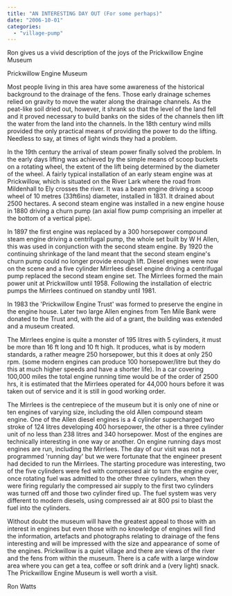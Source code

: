 ```yaml
---
title: "AN INTERESTING DAY OUT (For some perhaps)"
date: "2006-10-01"
categories: 
  - "village-pump"
---
```


Ron gives us a vivid description of the joys of the Prickwillow Engine Museum

Prickwillow Engine Museum

Most people living in this area have some awareness of the historical background to the drainage of the fens. Those early drainage schemes relied on gravity to move the water along the drainage channels. As the peat-like soil dried out, however, it shrank so that the level of the land fell and it proved necessary to build banks on the sides of the channels then lift the water from the land into the channels. In the 18th century wind mills provided the only practical means of providing the power to do the lifting. Needless to say, at times of light winds they had a problem.

In the 19th century the arrival of steam power finally solved the problem. In the early days lifting was achieved by the simple means of scoop buckets on a rotating wheel, the extent of the lift being determined by the diameter of the wheel. A fairly typical installation of an early steam engine was at Prickwillow, which is situated on the River Lark where the road from Mildenhall to Ely crosses the river. It was a beam engine driving a scoop wheel of 10 metres (33ft6ins) diameter, installed in 1831. It drained about 2500 hectares. A second steam engine was installed in a new engine house in 1880 driving a churn pump (an axial flow pump comprising an impeller at the bottom of a vertical pipe).

In 1897 the first engine was replaced by a 300 horsepower compound steam engine driving a centrifugal pump, the whole set built by W H Allen, this was used in conjunction with the second steam engine. By 1920 the continuing shrinkage of the land meant that the second steam engine's churn pump could no longer provide enough lift. Diesel engines were now on the scene and a five cylinder Mirrlees diesel engine driving a centrifugal pump replaced the second steam engine set. The Mirrlees formed the main power unit at Prickwillow until 1958. Following the installation of electric pumps the Mirrlees continued on standby until 1981.

In 1983 the 'Prickwillow Engine Trust' was formed to preserve the engine in the engine house. Later two large Allen engines from Ten Mile Bank were donated to the Trust and, with the aid of a grant, the building was extended and a museum created.

The Mirrlees engine is quite a monster of 195 litres with 5 cylinders, it must be more than 16 ft long and 10 ft high. It produces, what is by modern standards, a rather meagre 250 horsepower, but this it does at only 250 rpm. (some modern engines can produce 100 horsepower/litre but they do this at much higher speeds and have a shorter life). In a car covering 100,000 miles the total engine running time would be of the order of 2500 hrs, it is estimated that the Mirrlees operated for 44,000 hours before it was taken out of service and it is still in good working order.

The Mirrlees is the centrepiece of the museum but it is only one of nine or ten engines of varying size, including the old Allen compound steam engine. One of the Allen diesel engines is a 4 cylinder supercharged two stroke of 124 litres developing 400 horsepower, the other is a three cylinder unit of no less than 238 litres and 340 horsepower. Most of the engines are technically interesting in one way or another. On engine running days most engines are run, including the Mirrlees. The day of our visit was not a programmed 'running day' but we were fortunate that the engineer present had decided to run the Mirrlees. The starting procedure was interesting, two of the five cylinders were fed with compressed air to turn the engine over, once rotating fuel was admitted to the other three cylinders, when they were firing regularly the compressed air supply to the first two cylinders was turned off and those two cylinder fired up. The fuel system was very different to modern diesels, using compressed air at 800 psi to blast the fuel into the cylinders.

Without doubt the museum will have the greatest appeal to those with an interest in engines but even those with no knowledge of engines will find the information, artefacts and photographs relating to drainage of the fens interesting and will be impressed with the size and appearance of some of the engines. Prickwillow is a quiet village and there are views of the river and the fens from within the museum. There is a cafe with a large window area where you can get a tea, coffee or soft drink and a (very light) snack. The Prickwillow Engine Museum is well worth a visit.

Ron Watts
